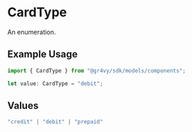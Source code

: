 # CardType

An enumeration.

## Example Usage

```typescript
import { CardType } from "@gr4vy/sdk/models/components";

let value: CardType = "debit";
```

## Values

```typescript
"credit" | "debit" | "prepaid"
```